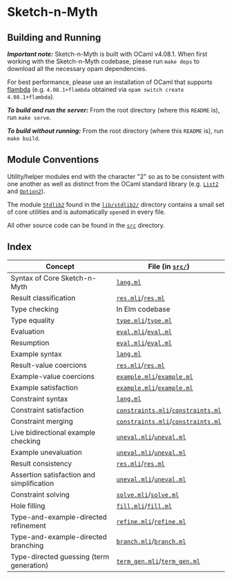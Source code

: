 # Sketch-n-Myth

## Building and Running

***Important note:***
Sketch-n-Myth is built with OCaml v4.08.1. When first working with the
Sketch-n-Myth codebase, please run `make deps` to download all the necessary
opam dependencies.

For best performance, please use an installation of OCaml that supports
[flambda](https://caml.inria.fr/pub/docs/manual-ocaml/flambda.html)
(e.g. `4.08.1+flambda` obtained via `opam switch create 4.08.1+flambda`).

***To build and run the server:***
From the root directory (where this `README` is), run `make serve`.

***To build without running:***
From the root directory (where this `README` is), run `make build`.

## Module Conventions

Utility/helper modules end with the character "2" so as to be consistent with
one another as well as distinct from the OCaml standard library (e.g.
[`List2`](src/list2.mli) and [`Option2`](src/option2.mli)).

The module [`Stdlib2`](lib/stdlib2/stdlib2.mli) found in the
[`lib/stdlib2/`](lib/stdlib2/) directory contains a small set of core utilities
and is automatically `open`ed in every file.

All other source code can be found in the [`src`](src/) directory.

## Index

| Concept                                     | File (in [`src/`](src/))
| ------------------------------------------- | ------------------------------
| Syntax of Core Sketch-n-Myth                | [`lang.ml`](src/lang.ml)
| Result classification                       | [`res.mli`](src/res.mli)/[`res.ml`](src/res.ml)
| Type checking                               | In Elm codebase
| Type equality                               | [`type.mli`](src/type.mli)/[`type.ml`](src/type.ml)
| Evaluation                                  | [`eval.mli`](src/eval.mli)/[`eval.ml`](src/eval.ml)
| Resumption                                  | [`eval.mli`](src/eval.mli)/[`eval.ml`](src/eval.ml)
| Example syntax                              | [`lang.ml`](src/lang.ml)
| Result-value coercions                      | [`res.mli`](src/res.mli)/[`res.ml`](src/res.ml)
| Example-value coercions                     | [`example.mli`](src/example.mli)/[`example.ml`](src/example.ml)
| Example satisfaction                        | [`example.mli`](src/example.mli)/[`example.ml`](src/example.ml)
| Constraint syntax                           | [`lang.ml`](src/lang.ml)
| Constraint satisfaction                     | [`constraints.mli`](src/constraints.mli)/[`constraints.ml`](src/constraints.ml)
| Constraint merging                          | [`constraints.mli`](src/constraints.mli)/[`constraints.ml`](src/constraints.ml)
| Live bidirectional example checking         | [`uneval.mli`](src/uneval.mli)/[`uneval.ml`](src/uneval.ml)
| Example unevaluation                        | [`uneval.mli`](src/uneval.mli)/[`uneval.ml`](src/uneval.ml)
| Result consistency                          | [`res.mli`](src/res.mli)/[`res.ml`](src/res.ml)
| Assertion satisfaction and simplification   | [`uneval.mli`](src/uneval.mli)/[`uneval.ml`](src/uneval.ml)
| Constraint solving                          | [`solve.mli`](src/solve.mli)/[`solve.ml`](src/solve.ml)
| Hole filling                                | [`fill.mli`](src/fill.mli)/[`fill.ml`](src/fill.ml)
| Type-and-example-directed refinement        | [`refine.mli`](src/refine.mli)/[`refine.ml`](src/refine.ml)
| Type-and-example-directed branching         | [`branch.mli`](src/branch.mli)/[`branch.ml`](src/branch.ml)
| Type-directed guessing (term generation)    | [`term_gen.mli`](src/term_gen.mli)/[`term_gen.ml`](src/term_gen.ml)
